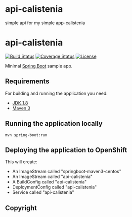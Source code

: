 # api-calistenia
simple api for my simple app-calistenia


# api-calistenia

[![Build Status](https://github.com/wellingtonpn/api-calistenia.svg?branch=master)](https://github.com/wellingtonpn/api-calistenia)
[![Coverage Status](https://github.com/wellingtonpn/api-calistenia/badge.svg?branch=master)](https://coveralls.io/github/codecentric/api-calistenia?branch=master)
[![License](http://img.shields.io/:license-apache-blue.svg)](http://www.apache.org/licenses/LICENSE-2.0.html)

Minimal [Spring Boot](http://projects.spring.io/spring-boot/) sample app.

## Requirements

For building and running the application you need:

- [JDK 1.8](http://www.oracle.com/technetwork/java/javase/downloads/jdk8-downloads-2133151.html)
- [Maven 3](https://maven.apache.org)

## Running the application locally

```shell
mvn spring-boot:run
```

## Deploying the application to OpenShift

This will create:

* An ImageStream called "springboot-maven3-centos"
* An ImageStream called "api-calistenia"
* A BuildConfig called "api-calistenia"
* DeploymentConfig called "api-calistenia"
* Service called "api-calistenia"

## Copyright
